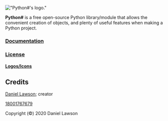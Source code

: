 !["Python#'s logo."](https://raw.githubusercontent.com/Sombrero64/Python-/master/docs/logo/PythonSharpLogo.png)

**Python#** is a free open-source Python library/module that allows the convenient creation of objects, and plenty of useful features when making a Python project.

### **[Documentation](https://sombrero64.github.io/PythonSharp/doc)**

### [License](https://sombrero64.github.io/PythonSharp/license)

#### [Logos/Icons](https://sombrero64.github.io/PythonSharp/logo/logos)

## Credits

[Daniel Lawson](https://github.com/Sombrero64); creator

[18001767679](https://github.com/18001767679)

Copyright (©) 2020 Daniel Lawson
